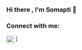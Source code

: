 ### Hi there , I'm Somapti 👋

<!--
**kamrunnaharSomapti/KamrunnaharSomapti** is a ✨ _special_ ✨ repository because its `README.md` (this file) appears on your GitHub profile.

Here are some ideas to get you started:

- 🔭 I’m currently developing Wo-commerce website  ...
- 🌱 I’m currently learning Python...
- 👯 I’m looking to collaborate on ...
- 🤔 I’m looking for help with ...
- 💬 Ask me about ...
- 📫 How to reach me: ...
- 😄 Pronouns: ...
- ⚡ Fun fact: ...
-->
### Connect with me:
[<img align="left" alt="KamrunnaharSomapti | Instagram" width="22px" src="https://cdn.jsdelivr.net/npm/simple-icons@v3/icons/instagram.svg" />
